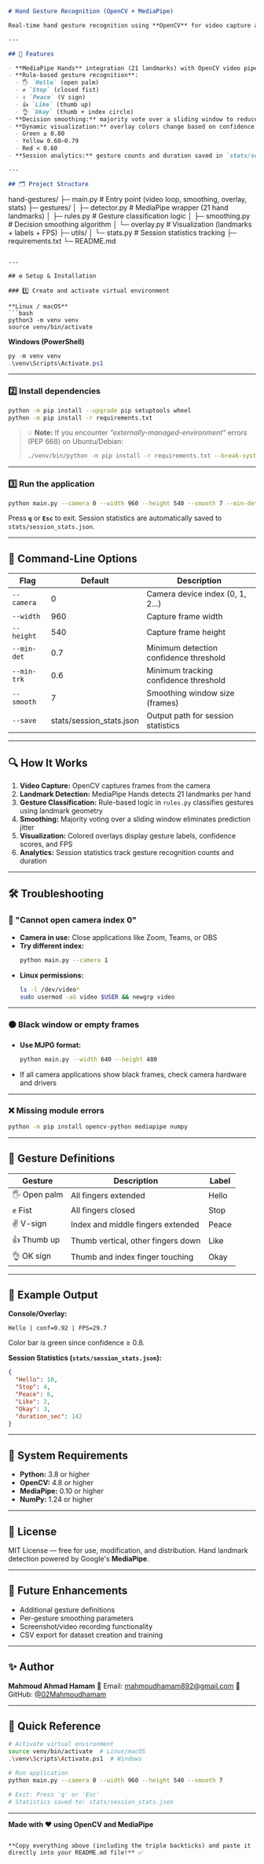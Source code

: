 ```markdown
# Hand Gesture Recognition (OpenCV + MediaPipe)

Real-time hand gesture recognition using **OpenCV** for video capture and **MediaPipe Hands** for hand landmark detection. The application displays hand landmarks, classifies gestures, overlays labels with confidence scores and FPS, and saves session statistics upon exit.

---

## 🧠 Features

- **MediaPipe Hands** integration (21 landmarks) with OpenCV video pipeline
- **Rule-based gesture recognition**:
  - 🖐️ `Hello` (open palm)
  - ✊ `Stop` (closed fist)
  - ✌️ `Peace` (V sign)
  - 👍 `Like` (thumb up)
  - 👌 `Okay` (thumb + index circle)
- **Decision smoothing:** majority vote over a sliding window to reduce prediction jitter
- **Dynamic visualization:** overlay colors change based on confidence levels
  - Green ≥ 0.80
  - Yellow 0.60–0.79
  - Red < 0.60
- **Session analytics:** gesture counts and duration saved in `stats/session_stats.json`

---

## 🗂 Project Structure

```
hand-gestures/
├─ main.py                     # Entry point (video loop, smoothing, overlay, stats)
├─ gestures/
│  ├─ detector.py              # MediaPipe wrapper (21 hand landmarks)
│  ├─ rules.py                 # Gesture classification logic
│  ├─ smoothing.py             # Decision smoothing algorithm
│  └─ overlay.py               # Visualization (landmarks + labels + FPS)
├─ utils/
│  └─ stats.py                 # Session statistics tracking
├─ requirements.txt
└─ README.md
```

---

## ⚙️ Setup & Installation

### 1️⃣ Create and activate virtual environment

**Linux / macOS**
```bash
python3 -m venv venv
source venv/bin/activate
```

**Windows (PowerShell)**
```powershell
py -m venv venv
.\venv\Scripts\Activate.ps1
```

---

### 2️⃣ Install dependencies

```bash
python -m pip install --upgrade pip setuptools wheel
python -m pip install -r requirements.txt
```

> 💡 **Note:** If you encounter *"externally-managed-environment"* errors (PEP 668) on Ubuntu/Debian:
> ```bash
> ./venv/bin/python -m pip install -r requirements.txt --break-system-packages
> ```

---

### 3️⃣ Run the application

```bash
python main.py --camera 0 --width 960 --height 540 --smooth 7 --min-det 0.7 --min-trk 0.6
```

Press **`q`** or **`Esc`** to exit. Session statistics are automatically saved to `stats/session_stats.json`.

---

## 🧩 Command-Line Options

| Flag        | Default                  | Description                              |
|-------------|--------------------------|------------------------------------------|
| `--camera`  | 0                        | Camera device index (0, 1, 2...)         |
| `--width`   | 960                      | Capture frame width                      |
| `--height`  | 540                      | Capture frame height                     |
| `--min-det` | 0.7                      | Minimum detection confidence threshold   |
| `--min-trk` | 0.6                      | Minimum tracking confidence threshold    |
| `--smooth`  | 7                        | Smoothing window size (frames)           |
| `--save`    | stats/session_stats.json | Output path for session statistics       |

---

## 🔍 How It Works

1. **Video Capture:** OpenCV captures frames from the camera
2. **Landmark Detection:** MediaPipe Hands detects 21 landmarks per hand
3. **Gesture Classification:** Rule-based logic in `rules.py` classifies gestures using landmark geometry
4. **Smoothing:** Majority voting over a sliding window eliminates prediction jitter
5. **Visualization:** Colored overlays display gesture labels, confidence scores, and FPS
6. **Analytics:** Session statistics track gesture recognition counts and duration

---

## 🛠 Troubleshooting

### 🚫 "Cannot open camera index 0"

* **Camera in use:** Close applications like Zoom, Teams, or OBS
* **Try different index:**
  ```bash
  python main.py --camera 1
  ```
* **Linux permissions:**
  ```bash
  ls -l /dev/video*
  sudo usermod -aG video $USER && newgrp video
  ```

---

### ⚫ Black window or empty frames

* **Use MJPG format:**
  ```bash
  python main.py --width 640 --height 480
  ```
* If all camera applications show black frames, check camera hardware and drivers

---

### ❌ Missing module errors

```bash
python -m pip install opencv-python mediapipe numpy
```

---

## 🤖 Gesture Definitions

| Gesture       | Description                        | Label |
|---------------|------------------------------------|-------|
| 🖐️ Open palm | All fingers extended               | Hello |
| ✊ Fist       | All fingers closed                 | Stop  |
| ✌️ V-sign    | Index and middle fingers extended  | Peace |
| 👍 Thumb up  | Thumb vertical, other fingers down | Like  |
| 👌 OK sign   | Thumb and index finger touching    | Okay  |

---

## 🧾 Example Output

**Console/Overlay:**
```
Hello | conf=0.92 | FPS=29.7
```

Color bar is green since confidence ≥ 0.8.

**Session Statistics (`stats/session_stats.json`):**
```json
{
  "Hello": 10,
  "Stop": 4,
  "Peace": 6,
  "Like": 2,
  "Okay": 3,
  "duration_sec": 142
}
```

---

## 🧪 System Requirements

* **Python:** 3.8 or higher
* **OpenCV:** 4.8 or higher
* **MediaPipe:** 0.10 or higher
* **NumPy:** 1.24 or higher

---

## 🪪 License

MIT License — free for use, modification, and distribution. Hand landmark detection powered by Google's **MediaPipe**.

---

## 🧭 Future Enhancements

* Additional gesture definitions
* Per-gesture smoothing parameters
* Screenshot/video recording functionality
* CSV export for dataset creation and training

---

## ✨ Author

**Mahmoud Ahmad Hamam**
📧 Email: [mahmoudhamam892@gmail.com](mailto:mahmoudhamam892@gmail.com)
🔗 GitHub: [@02Mahmoudhamam](https://github.com/02Mahmoudhamam)

---

## 🧰 Quick Reference

```bash
# Activate virtual environment
source venv/bin/activate  # Linux/macOS
.\venv\Scripts\Activate.ps1  # Windows

# Run application
python main.py --camera 0 --width 960 --height 540 --smooth 7

# Exit: Press 'q' or 'Esc'
# Statistics saved to: stats/session_stats.json
```

---

**Made with ❤️ using OpenCV and MediaPipe**
```

**Copy everything above (including the triple backticks) and paste it directly into your README.md file!** ✅
